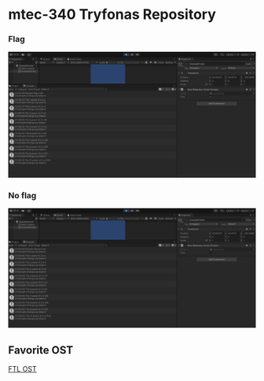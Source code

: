 # mtec-340 Tryfonas Repository


### Flag

![flag](./Images/flag.png)

### No flag

![noflag](./Images/noflag.png)


## Favorite OST

  [FTL OST](https://www.youtube.com/watch?v=fWlHjpKmvh8&ab_channel=SeveralthousandBees)
